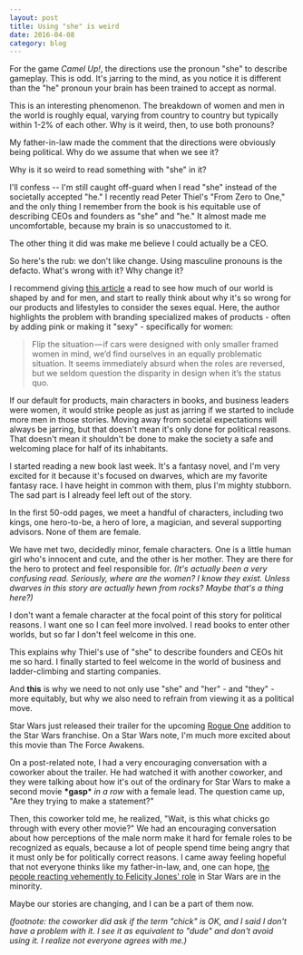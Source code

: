 ```yaml
---
layout: post
title: Using "she" is weird
date: 2016-04-08
category: blog
---
```

For the game *Camel Up!*, the directions use the pronoun "she" to describe gameplay. This is odd. It's jarring to the mind, as you notice it is different than the "he" pronoun your brain has been trained to accept as normal.

This is an interesting phenomenon. The breakdown of women and men in the world is roughly equal, varying from country to country but typically within 1-2% of each other. Why is it weird, then, to use both pronouns?

My father-in-law made the comment that the directions were obviously being political. Why do we assume that when we see it?

Why is it so weird to read something with "she" in it?

I'll confess -- I'm still caught off-guard when I read "she" instead of the societally accepted "he." I recently read Peter Thiel's "From Zero to One," and the only thing I remember from the book is his equitable use of describing CEOs and founders as "she" and "he." It almost made me uncomfortable, because my brain is so unaccustomed to it.

The other thing it did was make me believe I could actually be a CEO.

So here's the rub: we don't like change. Using masculine pronouns is the defacto. What's wrong with it? Why change it?

I recommend giving [this article](https://medium.com/hh-design/the-world-is-designed-for-men-d06640654491#.spme2ipz4) a read to see how much of our world is shaped by and for men, and start to really think about why it's so wrong for our products and lifestyles to consider the sexes equal. Here, the author highlights the problem with branding specialized makes of products - often by adding pink or making it "sexy" - specifically for women:
>Flip the situation — if cars were designed with only smaller framed women in mind, we’d find ourselves in an equally problematic situation. It seems immediately absurd when the roles are reversed, but we seldom question the disparity in design when it’s the status quo.

If our default for products, main characters in books, and business leaders were women, it would strike people as just as jarring if we started to include more men in those stories. Moving away from societal expectations will always be jarring, but that doesn't mean it's only done for political reasons. That doesn't mean it shouldn't be done to make the society a safe and welcoming place for half of its inhabitants.

I started reading a new book last week. It's a fantasy novel, and I'm very excited for it because it's focused on dwarves, which are my favorite fantasy race. I have height in common with them, plus I'm mighty stubborn. The sad part is I already feel left out of the story.

In the first 50-odd pages, we meet a handful of characters, including two kings, one hero-to-be, a hero of lore, a magician, and several supporting advisors. None of them are female.

We have met two, decidedly minor, female characters. One is a little human girl who's innocent and cute, and the other is her mother. They are there for the hero to protect and feel responsible for. _(It's actually been a very confusing read. Seriously, where are the women? I know they exist. Unless dwarves in this story are actually hewn from rocks? Maybe that's a thing here?)_

I don't want a female character at the focal point of this story for political reasons. I want one so I can feel more involved. I read books to enter other worlds, but so far I don't feel welcome in this one.

This explains why Thiel's use of "she" to describe founders and CEOs hit me so hard. I finally started to feel welcome in the world of business and ladder-climbing and starting companies.

And **this** is why we need to not only use "she" and "her" - and "they" - more equitably, but why we also need to refrain from viewing it as a political move.

Star Wars just released their trailer for the upcoming [Rogue One](https://twitter.com/starwars/status/718043194378682373) addition to the Star Wars franchise. On a Star Wars note, I'm much more excited about this movie than The Force Awakens.

On a post-related note, I had a very encouraging conversation with a coworker about the trailer. He had watched it with another coworker, and they were talking about how it's out of the ordinary for Star Wars to make a second movie **\*gasp*** _in a row_ with a female lead. The question came up, "Are they trying to make a statement?"

Then, this coworker told me, he realized, "Wait, is this what chicks go through with every other movie?" We had an encouraging conversation about how perceptions of the male norm make it hard for female roles to be recognized as equals, because a lot of people spend time being angry that it must only be for politically correct reasons. I came away feeling hopeful that not everyone thinks like my father-in-law, and, one can hope, [the people reacting vehemently to Felicity Jones' role](http://www.hypable.com/star-wars-rogue-one-haters/) in Star Wars are in the minority.

Maybe our stories are changing, and I can be a part of them now.

_(footnote: the coworker did ask if the term "chick" is OK, and I said I don't have a problem with it. I see it as equivalent to "dude" and don't avoid using it. I realize not everyone agrees with me.)_
